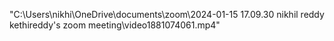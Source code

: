 "C:\Users\nikhi\OneDrive\documents\zoom\2024-01-15 17.09.30 nikhil reddy kethireddy's zoom meeting\video1881074061.mp4"
